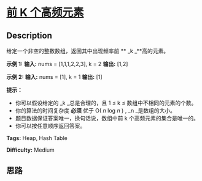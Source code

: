 # [前 K 个高频元素][title]

## Description

给定一个非空的整数数组，返回其中出现频率前  ** _k  _**高的元素。



**示例 1:**
            **输入:** nums = [1,1,1,2,2,3], k = 2    **输出:** [1,2]    

**示例 2:**
            **输入:** nums = [1], k = 1    **输出:** [1]



**提示：**

  * 你可以假设给定的  _k  _总是合理的，且 1 ≤ k ≤ 数组中不相同的元素的个数。
  * 你的算法的时间复杂度 **必须** 优于 O( _n_ log _n_ ) ,  _n  _是数组的大小。
  * 题目数据保证答案唯一，换句话说，数组中前 k 个高频元素的集合是唯一的。
  * 你可以按任意顺序返回答案。


**Tags:** Heap, Hash Table

**Difficulty:** Medium

## 思路

[title]: https://leetcode-cn.com/problems/top-k-frequent-elements
